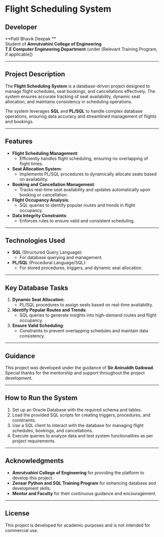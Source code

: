 # Flight Scheduling System

## Developer
**Patil Bhavik Deepak **  
Student of **Amrutvahini College of Engineering**  
**T.E Computer Engineering Department** (under [Relevant Training Program, if applicable])  

---

## Project Description
The **Flight Scheduling System** is a database-driven project designed to manage flight schedules, seat bookings, and cancellations effectively. The system ensures accurate tracking of seat availability, dynamic seat allocation, and maintains consistency in scheduling operations. 

The system leverages **SQL** and **PL/SQL** to handle complex database operations, ensuring data accuracy and streamlined management of flights and bookings.

---

## Features
- **Flight Scheduling Management**: 
  - Efficiently handles flight scheduling, ensuring no overlapping of flight times.
- **Seat Allocation System**: 
  - Implements PL/SQL procedures to dynamically allocate seats based on availability.
- **Booking and Cancellation Management**: 
  - Tracks real-time seat availability and updates automatically upon booking or cancellation.
- **Flight Occupancy Analysis**: 
  - SQL queries to identify popular routes and trends in flight occupancy.
- **Data Integrity Constraints**: 
  - Enforces rules to ensure valid and consistent scheduling.

---

## Technologies Used
- **SQL** (Structured Query Language): 
  - For database querying and management.
- **PL/SQL** (Procedural Language/SQL): 
  - For stored procedures, triggers, and dynamic seat allocation.

---

## Key Database Tasks
1. **Dynamic Seat Allocation**:
   - PL/SQL procedures to assign seats based on real-time availability.
2. **Identify Popular Routes and Trends**:
   - SQL queries to generate insights into high-demand routes and flight occupancy.
3. **Ensure Valid Scheduling**:
   - Constraints to prevent overlapping schedules and maintain data consistency.

---

## Guidance
This project was developed under the guidance of **Sir Aniruddh Gaikwad**.  
Special thanks for the mentorship and support throughout the project development.

---

## How to Run the System
1. Set up an Oracle Database with the required schema and tables.
2. Load the provided SQL scripts for creating triggers, procedures, and constraints.
3. Use a SQL client to interact with the database for managing flight schedules, bookings, and cancellations.
4. Execute queries to analyze data and test system functionalities as per project requirements.

---

## Acknowledgments
- **Amrutvahini College of Engineering** for providing the platform to develop this project.
- **Zensar Python and SQL Training Program** for enhancing database and development skills.
- **Mentor and Faculty** for their continuous guidance and encouragement.

---

## License
This project is developed for academic purposes and is not intended for commercial use.

